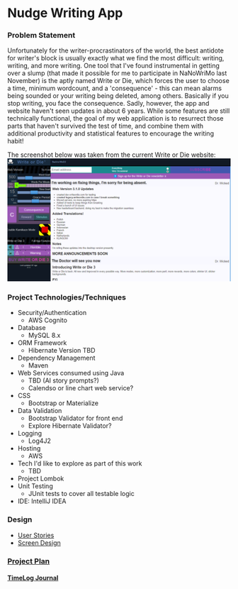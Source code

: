 # Nudge Writing App

### Problem Statement
Unfortunately for the writer-procrastinators of the world, the best antidote for writer's block is usually exactly what we find the most difficult: writing, writing, and more writing.  One tool that I've found instrumental in getting over a slump (that made it possible for me to participate in NaNoWriMo last November) is the aptly named Write or Die, which forces the user to choose a time, minimum wordcount, and a 'consequence' - this can mean alarms being sounded or your writing being deleted, among others.  Basically if you stop writing, you face the consequence. Sadly, however, the app and website haven't seen updates in about 6 years. While some features are still technically functional,  the goal of my web application is to resurrect those parts that haven't survived the test of time, and combine them with additional productivity and statistical features to encourage the writing habit!

The screenshot below was taken from the current Write or Die website:
![Write or Die Home](Screenshots/writeOrDieHome.png)

### Project Technologies/Techniques 

* Security/Authentication
  * AWS Cognito
* Database
  * MySQL 8.x
* ORM Framework
  * Hibernate Version TBD
* Dependency Management
  * Maven
* Web Services consumed using Java
  * TBD (AI story prompts?)
  * Calendso or line chart web service?
* CSS 
  * Bootstrap or Materialize 
* Data Validation
  * Bootstrap Validator for front end
  * Explore Hibernate Validator?
* Logging
  * Log4J2
* Hosting
  * AWS
* Tech I'd like to explore as part of this work
  * TBD
* Project Lombok
* Unit Testing
  * JUnit tests to cover all testable logic
* IDE: IntelliJ IDEA

### Design

* [User Stories](AppDesign/userStories.md)
* [Screen Design](AppDesign/Screens.md)


### [Project Plan](ProjectPlan.md)

#### [TimeLog Journal](timeLog.md)
